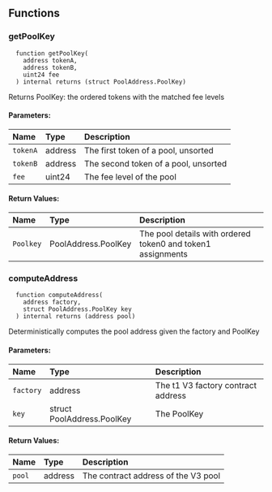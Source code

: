 ## Functions

### getPoolKey

```solidity
  function getPoolKey(
    address tokenA,
    address tokenB,
    uint24 fee
  ) internal returns (struct PoolAddress.PoolKey)
```

Returns PoolKey: the ordered tokens with the matched fee levels

#### Parameters:

| Name     | Type    | Description                          |
| :------- | :------ | :----------------------------------- |
| `tokenA` | address | The first token of a pool, unsorted  |
| `tokenB` | address | The second token of a pool, unsorted |
| `fee`    | uint24  | The fee level of the pool            |

#### Return Values:

| Name      | Type                | Description                                                 |
| :-------- | :------------------ | :---------------------------------------------------------- |
| `Poolkey` | PoolAddress.PoolKey | The pool details with ordered token0 and token1 assignments |

### computeAddress

```solidity
  function computeAddress(
    address factory,
    struct PoolAddress.PoolKey key
  ) internal returns (address pool)
```

Deterministically computes the pool address given the factory and PoolKey

#### Parameters:

| Name      | Type                       | Description                             |
| :-------- | :------------------------- | :-------------------------------------- |
| `factory` | address                    | The t1 V3 factory contract address |
| `key`     | struct PoolAddress.PoolKey | The PoolKey                             |

#### Return Values:

| Name   | Type    | Description                         |
| :----- | :------ | :---------------------------------- |
| `pool` | address | The contract address of the V3 pool |
